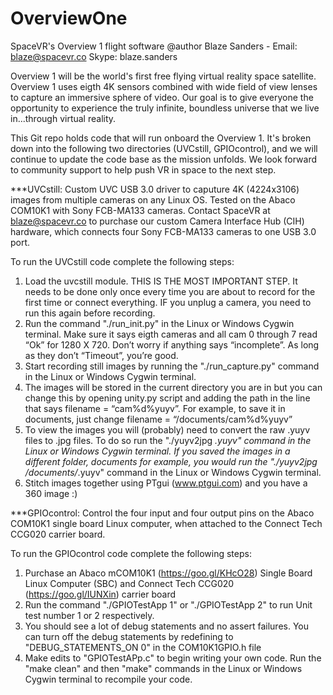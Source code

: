 # OverviewOne
SpaceVR's Overview 1 flight software
@author Blaze Sanders - Email: blaze@spacevr.co Skype: blaze.sanders

Overview 1 will be the world's first free flying virtual reality space satellite.  Overview 1 uses eigth 4K sensors combined with wide field of view lenses to capture an immersive sphere of video. Our goal is to give everyone the opportunity to experience the truly infinite, boundless universe that we live in...through virtual reality.

This Git repo holds code that will run onboard the Overview 1. It's broken down into the following two directories (UVCstill, GPIOcontrol), and we will continue to update the code base as the mission unfolds. We look forward to community support to help push VR in space to the next step.

***UVCstill: Custom UVC USB 3.0 driver to caputure 4K (4224x3106) images from multiple cameras on any Linux OS. Tested on the Abaco COM10K1 with Sony FCB-MA133 cameras. Contact SpaceVR at blaze@spacevr.co to purchase our custom Camera Interface Hub (CIH) hardware, which connects four Sony FCB-MA133 cameras to one USB 3.0 port.

To run the UVCstill code complete the following steps:
1) Load the uvcstill module. THIS IS THE MOST IMPORTANT STEP. It needs to be done only once every time you are about to record for the first time or connect everything. IF you unplug a camera, you need to run this again before recording. 
2) Run the command "./run_init.py" in the Linux or Windows Cygwin terminal. Make sure it says eigth cameras and all cam 0 through 7 read “Ok” for 1280 X 720. Don’t worry if anything says “incomplete”. As long as they don’t “Timeout”, you’re good. 
3) Start recording  still images by running the "./run_capture.py" command in the Linux or Windows Cygwin terminal.
4) The images will be stored in the current directory you are in but you can change this by opening unity.py script and adding the path in the line that says filename = “cam%d%yuyv”. For example, to save it in documents, just change filename = “/documents/cam%d%yuyv”
5) To view the images you will (probably) need to convert the raw .yuyv files to .jpg files. To do so run the "./yuyv2jpg *.yuyv" command in the Linux or Windows Cygwin terminal. If you saved the images in a different folder, documents for example, you would run the "./yuyv2jpg  /documents/*.yuyv" command in the Linux or Windows Cygwin terminal.
6) Stitch images together using PTgui (www.ptgui.com) and you have a 360 image :)

***GPIOcontrol: Control the four input and four output pins on the Abaco COM10K1 single board Linux computer, when attached to the Connect Tech CCG020 carrier board.

To run the GPIOcontrol code complete the following steps:
1) Purchase an Abaco mCOM10K1 (https://goo.gl/KHcO28) Single Board Linux Computer (SBC) and Connect Tech CCG020 (https://goo.gl/IUNXin) carrier board
2) Run the command "./GPIOTestApp 1" or "./GPIOTestApp 2" to run Unit test number 1 or 2 respectively.
3) You should see a lot of debug statements and no assert failures. You can turn off the debug statements by redefining to "DEBUG_STATEMENTS_ON 0" in the COM10K1GPIO.h file
4) Make edits to "GPIOTestAPp.c" to begin writing your own code. Run the "make clean" and then "make" commands in the Linux or Windows Cygwin terminal to recompile your code.
